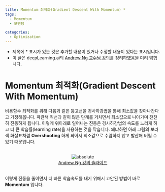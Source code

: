 ```yaml
---
title: Momentum 최적화(Gradient Descent With Momentum) *
tags:
  - Momentum
  - 모멘텀

categories:
  - Optimization
---
```


- 제목에 * 표시가 있는 것은 추가할 내용이 있거나 수정할 내용이 있다는 표시입니다.
- 이 글은 deepLearning.ai의 <a href="https://www.deeplearning.ai/">Andrew Ng 교수님 강의</a>를 정리하였음을 미리 밝힙니다.

# Momentum 최적화(Gradient Descent With Momentum)

비용함수 최적화를 위해 다음과 같은 등고선을 경사하강법을 통해 최소값을 찾아나간다고 가정해봅니다. 파란색 직선과 같이 많은 단계를 거치면서 최소값으로 나아가며 천천히 진동하게 됩니다. 이렇게 위아래로 일어나는 진동은 경사하강법의 속도를 느리게 하고 더 큰 학습률(learning rate)을 사용하는 것을 막습니다. 왜냐하면 아래 그림의 보라색 화살표처럼 **Overshooting** 하게 되어서 최소값으로 수렴하지 않고 발산해 버릴 수 있기 때문입니다.

<br/>
<center><img data-action="zoom" src='{{ "/assets/img/momentum_01.png" | relative_url }}' alt='absolute'></center>
<center><a href="https://deeplearning.ai">Andrew Ng 강의 슬라이드</a>
</center>
<br/>

이렇게 진동을 줄이면서 더 빠른 학습속도를 내기 위해서 고안된 방법이 바로 **Momentum** 입니다.
